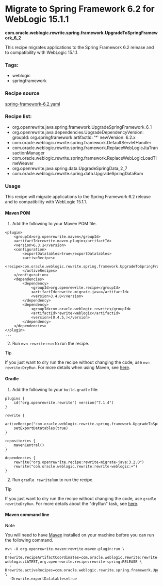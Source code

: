 # Migrate to Spring Framework 6.2 for WebLogic 15.1.1
**com.oracle.weblogic.rewrite.spring.framework.UpgradeToSpringFramework_6_2**

This recipe migrates applications to the Spring Framework 6.2 release and to compatibility with WebLogic 15.1.1.

### Tags:
  - weblogic
  - springframework

### Recipe source

[spring-framework-6.2.yaml](https://github.com/oracle/rewrite-recipes/blob/main/rewrite-weblogic/src/main/resources/META-INF/rewrite/spring-framework-6.2.yaml)

### Recipe list:
- org.openrewrite.java.spring.framework.UpgradeSpringFramework_6_1
- org.openrewrite.java.dependencies.UpgradeDependencyVersion:
    groupId: org.springframework
    artifactId: '*'
    newVersion: 6.2.x
- com.oracle.weblogic.rewrite.spring.framework.DefaultServletHandler
- com.oracle.weblogic.rewrite.spring.framework.ReplaceWebLogicJtaTransactionManager
- com.oracle.weblogic.rewrite.spring.framework.ReplaceWebLogicLoadTimeWeaver
- org.openrewrite.java.spring.data.UpgradeSpringData_2_7
- com.oracle.weblogic.rewrite.spring.data.UpgradeSpringDataBom

### Usage

This recipe will migrate applications to the Spring Framework 6.2 release and to compatibility with WebLogic 15.1.1.

#### Maven POM

1. Add the following to your Maven POM file.
```
<plugin>
    <groupId>org.openrewrite.maven</groupId>
    <artifactId>rewrite-maven-plugin</artifactId>
    <version>6.3.1</version>
    <configuration>
        <exportDatatables>true</exportDatatables>
        <activeRecipes>
            <recipe>com.oracle.weblogic.rewrite.spring.framework.UpgradeToSpringFramework_6_2</recipe>
        </activeRecipes>
    </configuration>
    <dependencies>
        <dependency>
            <groupId>org.openrewrite.recipe</groupId>
            <artifactId>rewrite-migrate-java</artifactId>
            <version>3.4.0</version>
        </dependency>
        <dependency>
            <groupId>com.oracle.weblogic.rewrite</groupId>
            <artifactId>rewrite-weblogic</artifactId>
            <version>[0.4.5,)</version>
        </dependency>
    </dependencies>
</plugin>
...
```
2. Run `mvn rewrite:run` to run the recipe.

> [!TIP]  
> If you just want to dry run the recipe without changing the code, use `mvn rewrite:DryRun`. For more details when using Maven, see [here](https://docs.openrewrite.org/reference/rewrite-maven-plugin).

#### Gradle

1. Add the following to your `build.gradle` file:

```
plugins {
    id("org.openrewrite.rewrite") version("7.1.4")
}

rewrite {
    activeRecipe("com.oracle.weblogic.rewrite.spring.framework.UpgradeToSpringFramework_6_2")
    setExportDatatables(true)
}

repositories {
    mavenCentral()
}

dependencies {
    rewrite("org.openrewrite.recipe:rewrite-migrate-java:3.2.0")
    rewrite("com.oracle.weblogic.rewrite:rewrite-weblogic:+")
}
```
2. Run `gradle rewriteRun` to run the recipe.

> [!TIP]  
> If you just want to dry run the recipe without changing the code, use `gradle rewriteDryRun`. For more details about the "dryRun" task, see [here](https://docs.openrewrite.org/reference/gradle-plugin-configuration#the-dryrun-task).

#### Maven command line

> [!NOTE]
> You will need to have [Maven](https://maven.apache.org/download.cgi) installed on your machine before you can run the following command.

```
mvn -U org.openrewrite.maven:rewrite-maven-plugin:run \
  -Drewrite.recipeArtifactCoordinates=com.oracle.weblogic.rewrite:rewrite-weblogic:LATEST,org.openrewrite.recipe:rewrite-spring:RELEASE \
  -Drewrite.activeRecipes=com.oracle.weblogic.rewrite.spring.framework.UpgradeToSpringFramework_6_2 \
  -Drewrite.exportDatatables=true
  ```
